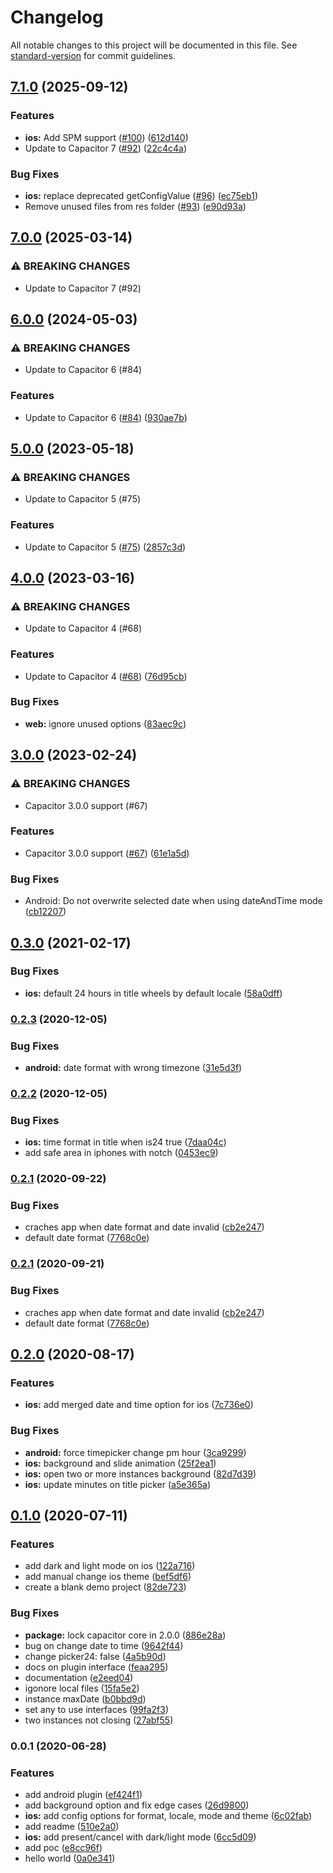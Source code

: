 # Changelog

All notable changes to this project will be documented in this file. See [standard-version](https://github.com/conventional-changelog/standard-version) for commit guidelines.

## [7.1.0](https://github.com/capacitor-community/date-picker/compare/v7.0.0...v7.1.0) (2025-09-12)


### Features

* **ios:** Add SPM support ([#100](https://github.com/capacitor-community/date-picker/issues/100)) ([612d140](https://github.com/capacitor-community/date-picker/commit/612d140cded8749b88d82170939a316e21eed9e8))
* Update to Capacitor 7 ([#92](https://github.com/capacitor-community/date-picker/issues/92)) ([22c4c4a](https://github.com/capacitor-community/date-picker/commit/22c4c4a3f93fbed15710c842a5b41393ae0ac839))


### Bug Fixes

* **ios:** replace deprecated getConfigValue ([#96](https://github.com/capacitor-community/date-picker/issues/96)) ([ec75eb1](https://github.com/capacitor-community/date-picker/commit/ec75eb114de741182f8fb883b25c6523d7512dc3))
* Remove unused files from res folder ([#93](https://github.com/capacitor-community/date-picker/issues/93)) ([e90d93a](https://github.com/capacitor-community/date-picker/commit/e90d93aab9909d87873d28367a1f5906d466f38a))

## [7.0.0](https://github.com/capacitor-community/date-picker/compare/v6.0.0...v7.0.0) (2025-03-14)

### ⚠ BREAKING CHANGES

* Update to Capacitor 7 (#92)

## [6.0.0](https://github.com/capacitor-community/date-picker/compare/v5.0.0...v6.0.0) (2024-05-03)


### ⚠ BREAKING CHANGES

* Update to Capacitor 6 (#84)

### Features

* Update to Capacitor 6 ([#84](https://github.com/capacitor-community/date-picker/issues/84)) ([930ae7b](https://github.com/capacitor-community/date-picker/commit/930ae7be97c7a7c9082882f979d25d22d22af9cd))

## [5.0.0](https://github.com/capacitor-community/date-picker/compare/v4.0.0...v5.0.0) (2023-05-18)


### ⚠ BREAKING CHANGES

* Update to Capacitor 5 (#75)

### Features

* Update to Capacitor 5 ([#75](https://github.com/capacitor-community/date-picker/issues/75)) ([2857c3d](https://github.com/capacitor-community/date-picker/commit/2857c3df0f20cba89c2e7140309aab9cfd05f245))

## [4.0.0](https://github.com/capacitor-community/date-picker/compare/v3.0.0...v4.0.0) (2023-03-16)


### ⚠ BREAKING CHANGES

* Update to Capacitor 4 (#68)

### Features

* Update to Capacitor 4 ([#68](https://github.com/capacitor-community/date-picker/issues/68)) ([76d95cb](https://github.com/capacitor-community/date-picker/commit/76d95cb033de0c1cb45aec2bd80e334d4f90acaf))


### Bug Fixes

* **web:** ignore unused options ([83aec9c](https://github.com/capacitor-community/date-picker/commit/83aec9c5a1453f921ca9770df1003aaf753e7748))

## [3.0.0](https://github.com/capacitor-community/date-picker/compare/v0.2.3...v3.0.0) (2023-02-24)


### ⚠ BREAKING CHANGES

* Capacitor 3.0.0 support (#67)

### Features

* Capacitor 3.0.0 support ([#67](https://github.com/capacitor-community/date-picker/issues/67)) ([61e1a5d](https://github.com/capacitor-community/date-picker/commit/61e1a5d8146dc247031b52b5bea11923f2166020))


### Bug Fixes

* Android: Do not overwrite selected date when using dateAndTime mode ([cb12207](https://github.com/capacitor-community/date-picker/commit/cb1220715ed61e9d4ac138820a4deb24e8a71a90))

## [0.3.0](https://github.com/capacitor-community/date-picker/compare/v0.2.3...v0.3.0) (2021-02-17)


### Bug Fixes

* **ios:** default 24 hours in title wheels by default locale ([58a0dff](https://github.com/capacitor-community/date-picker/commit/58a0dffce727e999d47d936932717d92c3717afa))

### [0.2.3](https://github.com/capacitor-community/date-picker/compare/v0.2.2...v0.2.3) (2020-12-05)


### Bug Fixes

* **android:** date format with wrong timezone ([31e5d3f](https://github.com/capacitor-community/date-picker/commit/31e5d3fdda1f8ed6dd0062004ec73399aa02eb9b))

### [0.2.2](https://github.com/capacitor-community/date-picker/compare/v0.2.1...v0.2.2) (2020-12-05)


### Bug Fixes

* **ios:** time format in title when is24 true ([7daa04c](https://github.com/capacitor-community/date-picker/commit/7daa04cd4d6ff84b93b4a5bb065363242e4504f6))
* add safe area in iphones with notch ([0453ec9](https://github.com/capacitor-community/date-picker/commit/0453ec9d00e07faa9d31f10a3d46cfd6224cc93d))

### [0.2.1](https://github.com/capacitor-community/date-picker/compare/v0.2.0...v0.2.1) (2020-09-22)


### Bug Fixes

* craches app when date format and date invalid ([cb2e247](https://github.com/capacitor-community/date-picker/commit/cb2e247c6d6d67a1927e943c815fdc50e3176063))
* default date format ([7768c0e](https://github.com/capacitor-community/date-picker/commit/7768c0e1886aa7542c8ebb0066287de887682a99))

### [0.2.1](https://github.com/capacitor-community/date-picker/compare/v0.2.0...v0.2.1) (2020-09-21)


### Bug Fixes

* craches app when date format and date invalid ([cb2e247](https://github.com/capacitor-community/date-picker/commit/cb2e247c6d6d67a1927e943c815fdc50e3176063))
* default date format ([7768c0e](https://github.com/capacitor-community/date-picker/commit/7768c0e1886aa7542c8ebb0066287de887682a99))

## [0.2.0](https://github.com/capacitor-community/date-picker/compare/v0.1.0...v0.2.0) (2020-08-17)


### Features

* **ios:** add merged date and time option for ios ([7c736e0](https://github.com/capacitor-community/date-picker/commit/7c736e0c350aba64575595965aa3f66c104d4f6c))


### Bug Fixes

* **android:** force timepicker change pm hour ([3ca9299](https://github.com/capacitor-community/date-picker/commit/3ca9299a78e54da2f1dd02255d1d57b3f6f0f78d))
* **ios:** background and slide animation ([25f2ea1](https://github.com/capacitor-community/date-picker/commit/25f2ea147ae7db5b9bed90d98cb58785562f6084))
* **ios:** open two or more instances background ([82d7d39](https://github.com/capacitor-community/date-picker/commit/82d7d39b502ac6d1daf9268f2fdd3a70f668386d))
* **ios:** update minutes on title picker ([a5e365a](https://github.com/capacitor-community/date-picker/commit/a5e365a3039d4912171425cec85c9f0a6a958f18))

## [0.1.0](https://github.com/capacitor-community/date-picker/compare/v0.0.1...v0.1.0) (2020-07-11)


### Features

* add dark and light mode on ios ([122a716](https://github.com/capacitor-community/date-picker/commit/122a7165e7e23040aa391855a3e8c62872398399))
* add manual change ios theme ([bef5df6](https://github.com/capacitor-community/date-picker/commit/bef5df6800d010c3bcb39b24d207d17595365141))
* create a blank demo project ([82de723](https://github.com/capacitor-community/date-picker/commit/82de723407e318ab9002c8ffdce0ea2d183b32d0))


### Bug Fixes

* **package:** lock capacitor core in 2.0.0 ([886e28a](https://github.com/capacitor-community/date-picker/commit/886e28a3bf05b5b56f38e75dae07ab23d51805b9))
* bug on change date to time ([9642f44](https://github.com/capacitor-community/date-picker/commit/9642f44001119ed22c97ac8f7a0b0bb4724d3f0e))
* change picker24: false ([4a5b90d](https://github.com/capacitor-community/date-picker/commit/4a5b90dad0da50242b41d09128e17f8074e67916))
* docs on plugin interface ([feaa295](https://github.com/capacitor-community/date-picker/commit/feaa295d5fdc9e6b1aa6ccf46e36f2a27c5a5dda))
* documentation ([e2eed04](https://github.com/capacitor-community/date-picker/commit/e2eed04979899404466649396cda5db65733ca69))
* igonore local files ([15fa5e2](https://github.com/capacitor-community/date-picker/commit/15fa5e2c611ce09371e71d7cb9e732e8079843b4))
* instance maxDate ([b0bbd9d](https://github.com/capacitor-community/date-picker/commit/b0bbd9d6bf0c8bc4ab2eca1951d08feb821f5376))
* set any to use interfaces ([99fa2f3](https://github.com/capacitor-community/date-picker/commit/99fa2f310c4ecabce826318c9b7a01bcf7fe668a))
* two instances not closing ([27abf55](https://github.com/capacitor-community/date-picker/commit/27abf55b1c61a210e9ae2546696b6c20b2899615))

### 0.0.1 (2020-06-28)


### Features

* add android plugin ([ef424f1](https://github.com/capacitor-community/date-picker/commit/ef424f16797b1c8d8e916c244b668e5bf50fb1ca))
* add background option and fix edge cases ([26d9800](https://github.com/capacitor-community/date-picker/commit/26d98009be94f95782d8353139d916b675cee9e3))
* **ios:** add config options for format, locale, mode and theme ([6c02fab](https://github.com/capacitor-community/date-picker/commit/6c02fab6cdadd60a8f48b4361e846f4adf6b1324))
* add readme ([510e2a0](https://github.com/capacitor-community/date-picker/commit/510e2a04d480bb0e730b65e7b37b3ccadcf88bc7))
* **ios:** add present/cancel with dark/light mode ([6cc5d09](https://github.com/capacitor-community/date-picker/commit/6cc5d09ed7d90d35eaf36a163bf6167fd3604ecf))
* add poc ([e8cc96f](https://github.com/capacitor-community/date-picker/commit/e8cc96f84b5118411a03a78e739ec8a5cb6b531d))
* hello world ([0a0e341](https://github.com/capacitor-community/date-picker/commit/0a0e341a00cf4e93d140b5751c5c1feb87094e55))
